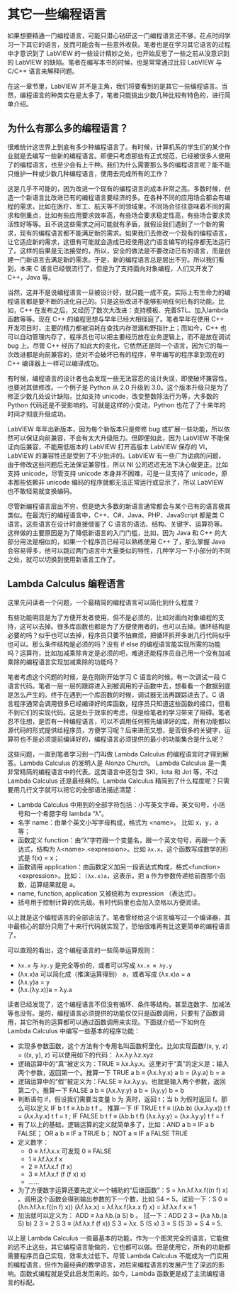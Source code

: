 # 其它一些编程语言

如果想要精通一门编程语言，可能只潜心钻研这一门编程语言还不够，花点时间学习一下其它的语言，反而可能会有一些意外收获。笔者也是在学习其它语言的过程中才意识到了 LabVIEW 的一些设计精妙之处，也开始反思了一些之前从没意识到的 LabVIEW 的缺陷。笔者在编写本书的时候，也是常常通过比较 LabVIEW 与 C/C++ 语言来解释问题。 

在这一章节里，LabVIEW 并不是主角，我们将要看到的是其它一些编程语言。当然，编程语言的种类实在是太多了，笔者只能挑出少数几种比较有特色的，进行简单介绍。

## 为什么有那么多的编程语言？

很难统计这世界上到底有多少种编程语言了。有时候，计算机系的学生们的某个作业就是去编写一些新的编程语言。即便只考虑那些有正式规范，已经被很多人使用了的编程语言，也至少会有上千种。我们为什么需要那么多的编程语言呢？能不能只维护一种或少数几种编程语言，使用去完成所有的工作？

这是几乎不可能的，因为改进一个现有的编程语言的成本非常之高。多数时候，创造一个新语言比改进已有的编程语言要经济的多。在各种不同的应用场合都会有编程的需求，比如在医疗、军工、航天等不同领域里。不同场合往往意味着不同的需求和侧重点，比如有些应用要求效率高，有些场合要求稳定性高，有些场合要求灵活性好等等。且不说这些需求之间可能就有矛盾，就假设我们遇到了一个新的需求，现有的编程语言都不能满足新的需求。如果我们去修改一个现有的编程语言，让它适应新的需求，这很有可能就会造成已经使用这门语言编写的程序都无法运行了。这样的后果是无法接受的，所以，安全的做法是不要改动已有的语言，而是创建一门新语言去满足新的需求。于是，新的编程语言总是层出不穷。所以我们看到，本来 C 语言已经很流行了，但是为了支持面向对象编程，人们又开发了 C++，Java 等。

当然，这并不是说编程语言一旦被设计好，就只能一成不变。实际上有生命力的编程语言都是要不断的进化自己的。只是这些改进不能够影响任何已有的功能。比如，C++ 在发布之后，又经历了数次大改进：支持模板、完善STL、加入lambda函数等等。现在 C++ 的编程思想与早年已经大相径庭了。笔者早年在使用 C++ 开发项目时，主要的精力都被消耗在查找内存泄漏和野指针上；而如今，C++ 也可以自动管理内存了，程序员也可以把主要经历放在业务逻辑上，而不是放在调试 bug 上。尽管 C++ 经历了如此大的变化，它依然还是同一个语言，因为它的每一次改进都是向前兼容的，绝对不会破坏已有的程序，早年编写的程序拿到现在的 C++ 编译器上一样可以编译成功。

有时候，编程语言的设计者也会发现一些无法容忍的设计失误，即使破坏兼容性，也要对其做修改。一个例子是 Python 从 2.0 升级到 3.0。这个版本升级只是为了修正少数几处设计缺陷，比如支持 unicode，改变整数除法行为等，大多数的 Python 代码还是不受影响的。可就是这样的小变动，Python 也花了了十来年的时间才彻底升级成功。

LabVIEW 年年出新版本，因为每个新版本只是修修 bug 或扩展一些功能，所以依然可以保证向前兼容，不会有太大升级阻力。但即便如此，因为 LabVIEW 不能保证向后兼容，不能用低版本的 LabVIEW 打开高版本 LabVIEW 保存的 VI，LabVIEW 的兼容性还是受到了不少批评的。LabVIEW 有一些广为诟病的问题，由于修改这些问题后无法保证兼容性，所以 NI 公司迟迟无法下决心做更正。比如支持 unicode，尽管支持 unicode 本身并不困难，可是一旦支持了 unicode，原本那些依赖非 unicode 编码的程序就都无法正常运行或显示了，所以 LabVIEW 也不敢轻易就变换编码。

尽管新编程语言层出不穷，但是绝大多数的新语言通常都会与某个已有的语言极其类似。在最流行的编程语言中，C++、C#、Java、PHP、JavaScript 都是类 C 语言。这些语言在设计时直接借鉴了 C 语言的语法、结构、关键字、运算符等。这样做的主要原因是为了降低新语言的入门门槛，比如，因为 Java 和 C++ 的大部分用法是相似的，如果一个程序员已经可以熟练使用 C++ 了，那么掌握 Java 会容易得多，他可以跳过两门语言中大量类似的特性，几种学习一下小部分的不同之处，就可以切换到使用新语言工作了。

## Lambda Calculus 编程语言

这里先问读者一个问题，一个最精简的编程语言可以简化到什么程度？

有些功能明显是为了方便开发者使用，但不是必须的，比如对面向对象编程的支持，这可以去掉。很多库函数也都是为了方便使用者的，也可以去掉。循环结构是必要的吗？似乎也可以去掉，程序员只要不怕麻烦，把循环拆开多谢几行代码似乎也可以。那么条件结构是必须的吗？没有 if else 的编程语言能实现所需的功能吗？运算符，比如加减乘除肯定是必须的吧，难道还能程序员自己用一个没有加减乘除的编程语言实现加减乘除的功能吗？

笔者考虑这个问题的时候，是在刚刚开始学习 C 语言的时候。有一次调试一段 C 语言代码。笔者一层一层的跟踪进入到被调用的子函数中去，想看看一个数据到底是怎么产生的。终于在遇到一个库函数的时候，调试器无法再跟踪进去了。C 语言程序通常会调用很多已经编译好的库函数，程序员只知道这些函数的接口，但看不到它们的实现代码。这是处于效率的考虑，但是给笔者的学习带来了阻碍。笔者忍不住想，是否有一种编程语言，可以不调用任何预先编译好的库，所有功能都以源代码的形式提供给程序员，方便学习呢？后来进而又想，是否很多的关键字，运算符也不是必须提前编译好的，编程语言必须提供的最小的功能集合是什么呢？

这些问题，一直到笔者学习到一门叫做 Lambda Calculus 的编程语言时才得到解答。Lambda Calculus 的发明人是 Alonzo Church。 Lambda Calculus 是一类非常精简的编程语言中的代表。这类语言中还包含 SKI，Iota 和 Jot 等，不过 Lambda Calculus 还是最经典的。Lambda Calculus 精简到了什么程度呢？只需要用几行文字就可以把它的全部语法描述清楚：

* Lambda Calculus 中用到的全部字符包括：小写英文字母，英文句号，小括号和一个希腊字母 lambda “λ”。
* 名字 name：由单个英文小写字母构成，格式为 \<name\>。 比如 x，y，a 等；
* 函数定义 function：由“λ”字符跟一个变量名，跟一个英文句号，再跟一个表达式，结构为 λ\<name\>.\<expression\>。比如 `λx.x`，这个函数写成数学的形式是 f(x) = x；
* 函数调用 application：由函数定义加另一段表达式构成，格式\<function\>\<expression\>。比如： `(λx.x)a`，这表示，把 a 作为参数传递给前面那个函数，运算结果就是 a。
* name, function, application 又被统称为 expression （表达式）。
* 括号用于控制计算的优先级。有时代码里也会加入空格以方便阅读。

以上就是这个编程语言的全部语法了。笔者曾经给这个语言编写过一个编译器，其中最核心的部分只用了十来行代码就实现了，恐怕很难再有比这更简单的编程语言了。

可以直观的看出，这个编程语言的一些简单运算规则：

* `λx.x` 与 `λy.y` 是完全等价的，或者可以写成 `λx.x ≡ λy.y`
* (λx.x)a 可以简化成（推演运算得到） a，或者写成 (λx.x)a = a
* (λx.y)a = y
* (λx.(λy.x))a = λy.a

读者已经发现了，这个编程语言不但没有循环、条件等结构，甚至连数字、加减法等也没有。是的，编程语言必须提供的功能仅仅只是函数调用，只要有了函数调用，其它所有的运算都可以通过函数调用来实现。下面就介绍一下如何在 Lambda Calculus 中编写一些基本的程序功能：

* 实现多参数函数，这个方法有个专用名叫函数柯里化。比如实现函数f(x, y, z) = ((x, y), z) 可以使用如下的代码： λx.λy.λz.xyz
* 逻辑运算中的“真”被定义为：TRUE ≡ λx.λy.x。这里对于“真”的定义是：输入两个参数，返回第一个。推算一下 TRUE a b ≡ (λx.λy.x) a b = (λy.a) b = a
* 逻辑运算中的“假”被定义为：FALSE ≡ λx.λy.y。也就是输入两个参数，返回第二个。推算一下 FALSE a b ≡ (λx.λy.y) a b = (λy.y) b = b
* 判断语句 if，假设我们需要当变量 b 为 真时，返回 t；当 b 为假时返回 f。那么可以定义 IF b t f ≡ λb.b t f 。 推算一下 IF TRUE t f ≡ ((λb.b) (λx.λy.x)) t f = (λx.λy.x) t f = t ; IF FALSE b t f ≡ (λb.b t f) (λx.λy.y) = (λx.λy.y) t f = f
* 有了以上的基础，逻辑运算的定义就简单多了，比如：AND a b ≡ IF a b FALSE； OR a b ≡ IF a TRUE b； NOT a ≡ IF a FALSE TRUE
* 定义数字：
   * 0 ≡ λf.λx.x 可发现 0 ≡ FALSE
   * 1 ≡ λf.λx.f x
   * 2 ≡ λf.λx.f (f x)
   * 3 ≡ λf.λx.f (f (f x) x)
   * ……
* 为了方便数字运算还要先定义一个辅助的“后继函数”：S = λn.λf.λx.f((n f) x) 。调用这个函数会得到输出参数的下一个数，比如 S4 = 5。试验一下：S 0 ≡ (λn.λf.λx.f((n f) x)) (λf.λx.x) = λf.λx.f(λx.x f) x) = λf.λx.f x ≡ 1
* 加法就可以定义为： ADD ≡ λa λb.(a S) b 。 拭一下：ADD 2 3 = (λa λb.(a S) b) 2 3 = 2 S 3 ≡ (λf.λx.f (f x)) S 3 = λx. S (S x) 3 = S (S 3) = S 4 = 5.

以上是 Lambda Calculus 一些最基本的功能，作为一个图灵完全的语言，它能做的远不止这些，其它编程语言能做的，它也都可以做。但是使用它，所有的功能都需要程序员自己实现，效率太过低下。尽管 Lambda Calculus 不能成为一门实用的编程语言，但作为最经典的教学语言，对后来编程语言的发展产生了深远的影响。函数式编程就是受此启发而来的。如今，Lambda 函数更是成了主流编程语言的标配。
